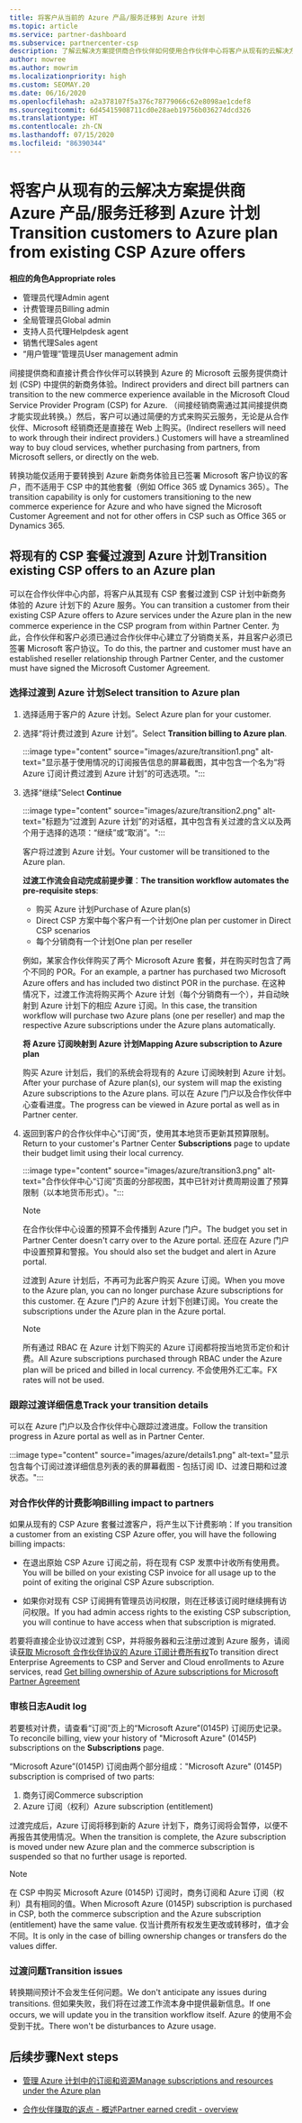 ```yaml
---
title: 将客户从当前的 Azure 产品/服务迁移到 Azure 计划
ms.topic: article
ms.service: partner-dashboard
ms.subservice: partnercenter-csp
description: 了解云解决方案提供商合作伙伴如何使用合作伙伴中心将客户从现有的云解决方案提供商 Azure 产品/服务迁移到 Azure 计划下的 Azure 服务。
author: mowree
ms.author: mowrim
ms.localizationpriority: high
ms.custom: SEOMAY.20
ms.date: 06/16/2020
ms.openlocfilehash: a2a378107f5a376c78779066c62e8098ae1cdef8
ms.sourcegitcommit: 6d45415908711cd0e28aeb19756b036274dcd326
ms.translationtype: HT
ms.contentlocale: zh-CN
ms.lasthandoff: 07/15/2020
ms.locfileid: "86390344"
---
```

# <a name="transition-customers-to-azure-plan-from-existing-csp-azure-offers"></a><span data-ttu-id="320a6-103">将客户从现有的云解决方案提供商 Azure 产品/服务迁移到 Azure 计划</span><span class="sxs-lookup"><span data-stu-id="320a6-103">Transition customers to Azure plan from existing CSP Azure offers</span></span>

<span data-ttu-id="320a6-104">**相应的角色**</span><span class="sxs-lookup"><span data-stu-id="320a6-104">**Appropriate roles**</span></span>

- <span data-ttu-id="320a6-105">管理员代理</span><span class="sxs-lookup"><span data-stu-id="320a6-105">Admin agent</span></span>
- <span data-ttu-id="320a6-106">计费管理员</span><span class="sxs-lookup"><span data-stu-id="320a6-106">Billing admin</span></span>
- <span data-ttu-id="320a6-107">全局管理员</span><span class="sxs-lookup"><span data-stu-id="320a6-107">Global admin</span></span>
- <span data-ttu-id="320a6-108">支持人员代理</span><span class="sxs-lookup"><span data-stu-id="320a6-108">Helpdesk agent</span></span>
- <span data-ttu-id="320a6-109">销售代理</span><span class="sxs-lookup"><span data-stu-id="320a6-109">Sales agent</span></span>
- <span data-ttu-id="320a6-110">“用户管理”管理员</span><span class="sxs-lookup"><span data-stu-id="320a6-110">User management admin</span></span>

<span data-ttu-id="320a6-111">间接提供商和直接计费合作伙伴可以转换到 Azure 的 Microsoft 云服务提供商计划 (CSP) 中提供的新商务体验。</span><span class="sxs-lookup"><span data-stu-id="320a6-111">Indirect providers and direct bill partners can transition to the new commerce experience available in the Microsoft Cloud Service Provider Program (CSP) for Azure.</span></span> <span data-ttu-id="320a6-112">（间接经销商需通过其间接提供商才能实现此转换。）然后，客户可以通过简便的方式来购买云服务，无论是从合作伙伴、Microsoft 经销商还是直接在 Web 上购买。</span><span class="sxs-lookup"><span data-stu-id="320a6-112">(Indirect resellers will need to work through their indirect providers.) Customers will have a streamlined way to buy cloud services, whether purchasing from partners, from Microsoft sellers, or directly on the web.</span></span>

<span data-ttu-id="320a6-113">转换功能仅适用于要转换到 Azure 新商务体验且已签署 Microsoft 客户协议的客户，而不适用于 CSP 中的其他套餐（例如 Office 365 或 Dynamics 365）。</span><span class="sxs-lookup"><span data-stu-id="320a6-113">The transition capability is only for customers transitioning to the new commerce experience for Azure and who have signed the Microsoft Customer Agreement and not for other offers in CSP such as Office 365 or Dynamics 365.</span></span>

## <a name="transition-existing-csp-offers-to-an-azure-plan"></a><span data-ttu-id="320a6-114">将现有的 CSP 套餐过渡到 Azure 计划</span><span class="sxs-lookup"><span data-stu-id="320a6-114">Transition existing CSP offers to an Azure plan</span></span>

<span data-ttu-id="320a6-115">可以在合作伙伴中心内部，将客户从其现有 CSP 套餐过渡到 CSP 计划中新商务体验的 Azure 计划下的 Azure 服务。</span><span class="sxs-lookup"><span data-stu-id="320a6-115">You can transition a customer from their existing CSP Azure offers to Azure services under the Azure plan in the new commerce experience in the CSP program from within Partner Center.</span></span> <span data-ttu-id="320a6-116">为此，合作伙伴和客户必须已通过合作伙伴中心建立了分销商关系，并且客户必须已签署 Microsoft 客户协议。</span><span class="sxs-lookup"><span data-stu-id="320a6-116">To do this, the partner and customer must have an established reseller relationship through Partner Center, and the customer must have signed the Microsoft Customer Agreement.</span></span>

### <a name="select-transition-to-azure-plan"></a><span data-ttu-id="320a6-117">选择过渡到 Azure 计划</span><span class="sxs-lookup"><span data-stu-id="320a6-117">Select transition to Azure plan</span></span>

1. <span data-ttu-id="320a6-118">选择适用于客户的 Azure 计划。</span><span class="sxs-lookup"><span data-stu-id="320a6-118">Select Azure plan for your customer.</span></span>

2. <span data-ttu-id="320a6-119">选择“将计费过渡到 Azure 计划”。</span><span class="sxs-lookup"><span data-stu-id="320a6-119">Select **Transition billing to Azure plan**.</span></span>

   :::image type="content" source="images/azure/transition1.png" alt-text="显示基于使用情况的订阅报告信息的屏幕截图，其中包含一个名为“将 Azure 订阅计费过渡到 Azure 计划”的可选选项。":::

3. <span data-ttu-id="320a6-121">选择“继续”</span><span class="sxs-lookup"><span data-stu-id="320a6-121">Select **Continue**</span></span>

   :::image type="content" source="images/azure/transition2.png" alt-text="标题为“过渡到 Azure 计划”的对话框，其中包含有关过渡的含义以及两个用于选择的选项：“继续”或“取消”。":::

   <span data-ttu-id="320a6-123">客户将过渡到 Azure 计划。</span><span class="sxs-lookup"><span data-stu-id="320a6-123">Your customer will be transitioned to the Azure plan.</span></span>

   <span data-ttu-id="320a6-124">**过渡工作流会自动完成前提步骤**：</span><span class="sxs-lookup"><span data-stu-id="320a6-124">**The transition workflow automates the pre-requisite steps**:</span></span>

   - <span data-ttu-id="320a6-125">购买 Azure 计划</span><span class="sxs-lookup"><span data-stu-id="320a6-125">Purchase of Azure plan(s)</span></span>
   - <span data-ttu-id="320a6-126">Direct CSP 方案中每个客户有一个计划</span><span class="sxs-lookup"><span data-stu-id="320a6-126">One plan per customer in Direct CSP scenarios</span></span>  
   - <span data-ttu-id="320a6-127">每个分销商有一个计划</span><span class="sxs-lookup"><span data-stu-id="320a6-127">One plan per reseller</span></span>  

   <span data-ttu-id="320a6-128">例如，某家合作伙伴购买了两个 Microsoft Azure 套餐，并在购买时包含了两个不同的 POR。</span><span class="sxs-lookup"><span data-stu-id="320a6-128">For an example, a partner has purchased two Microsoft Azure offers and has    included two distinct POR in the purchase.</span></span> <span data-ttu-id="320a6-129">在这种情况下，过渡工作流将购买两个 Azure 计划（每个分销商有一个），并自动映射到 Azure 计划下的相应 Azure 订阅。</span><span class="sxs-lookup"><span data-stu-id="320a6-129">In this case, the transition    workflow will purchase two Azure plans (one per reseller) and map the    respective Azure subscriptions under the Azure plans automatically.</span></span>  

   <span data-ttu-id="320a6-130">**将 Azure 订阅映射到 Azure 计划**</span><span class="sxs-lookup"><span data-stu-id="320a6-130">**Mapping Azure subscription to Azure plan**</span></span>

   <span data-ttu-id="320a6-131">购买 Azure 计划后，我们的系统会将现有的 Azure 订阅映射到 Azure 计划。</span><span class="sxs-lookup"><span data-stu-id="320a6-131">After your purchase of Azure plan(s), our system will map the existing Azure    subscriptions to the Azure plans.</span></span> <span data-ttu-id="320a6-132">可以在 Azure 门户以及合作伙伴中心查看进度。</span><span class="sxs-lookup"><span data-stu-id="320a6-132">The progress can be viewed in Azure portal as    well as in Partner center.</span></span>

4. <span data-ttu-id="320a6-133">返回到客户的合作伙伴中心“订阅”页，使用其本地货币更新其预算限制。</span><span class="sxs-lookup"><span data-stu-id="320a6-133">Return to your customer's Partner Center **Subscriptions** page to update their budget limit using their local currency.</span></span>

   :::image type="content" source="images/azure/transition3.png" alt-text="合作伙伴中心“订阅”页面的分部视图，其中已针对计费周期设置了预算限制（以本地货币形式）。":::

   >[!NOTE]
   ><span data-ttu-id="320a6-135">在合作伙伴中心设置的预算不会传播到 Azure 门户。</span><span class="sxs-lookup"><span data-stu-id="320a6-135">The budget you set in Partner Center doesn't carry over to the Azure portal.</span></span> <span data-ttu-id="320a6-136">还应在 Azure 门户中设置预算和警报。</span><span class="sxs-lookup"><span data-stu-id="320a6-136">You should also set the budget and alert in Azure portal.</span></span>

   <span data-ttu-id="320a6-137">过渡到 Azure 计划后，不再可为此客户购买 Azure 订阅。</span><span class="sxs-lookup"><span data-stu-id="320a6-137">When you move to the Azure plan, you can no longer purchase Azure subscriptions for this customer.</span></span> <span data-ttu-id="320a6-138">在 Azure 门户的 Azure 计划下创建订阅。</span><span class="sxs-lookup"><span data-stu-id="320a6-138">You create the subscriptions under the Azure plan in the Azure portal.</span></span>

   >[!NOTE]
   > <span data-ttu-id="320a6-139">所有通过 RBAC 在 Azure 计划下购买的 Azure 订阅都将按当地货币定价和计费。</span><span class="sxs-lookup"><span data-stu-id="320a6-139">All Azure subscriptions purchased through RBAC under the Azure plan will be    priced and billed in local currency.</span></span> <span data-ttu-id="320a6-140">不会使用外汇汇率。</span><span class="sxs-lookup"><span data-stu-id="320a6-140">FX rates will not be used.</span></span>

### <a name="track-your-transition-details"></a><span data-ttu-id="320a6-141">跟踪过渡详细信息</span><span class="sxs-lookup"><span data-stu-id="320a6-141">Track your transition details</span></span>

<span data-ttu-id="320a6-142">可以在 Azure 门户以及合作伙伴中心跟踪过渡进度。</span><span class="sxs-lookup"><span data-stu-id="320a6-142">Follow the transition progress in Azure portal as well as in Partner Center.</span></span>

:::image type="content" source="images/azure/details1.png" alt-text="显示包含每个订阅过渡详细信息列表的表的屏幕截图 - 包括订阅 ID、过渡日期和过渡状态。":::

### <a name="billing-impact-to-partners"></a><span data-ttu-id="320a6-144">对合作伙伴的计费影响</span><span class="sxs-lookup"><span data-stu-id="320a6-144">Billing impact to partners</span></span>

<span data-ttu-id="320a6-145">如果从现有的 CSP Azure 套餐过渡客户，将产生以下计费影响：</span><span class="sxs-lookup"><span data-stu-id="320a6-145">If you transition a customer from an existing CSP Azure offer, you will have the following billing impacts:</span></span>

- <span data-ttu-id="320a6-146">在退出原始 CSP Azure 订阅之前，将在现有 CSP 发票中计收所有使用费。</span><span class="sxs-lookup"><span data-stu-id="320a6-146">You will be billed on your existing CSP invoice for all usage up to the point of exiting the original CSP Azure subscription.</span></span>

- <span data-ttu-id="320a6-147">如果你对现有 CSP 订阅拥有管理员访问权限，则在迁移该订阅时继续拥有访问权限。</span><span class="sxs-lookup"><span data-stu-id="320a6-147">If you had admin access rights to the existing CSP subscription, you will continue to have access when that subscription is migrated.</span></span>

<span data-ttu-id="320a6-148">若要将直接企业协议过渡到 CSP，并将服务器和云注册过渡到 Azure 服务，请阅读[获取 Microsoft 合作伙伴协议的 Azure 订阅计费所有权](https://docs.microsoft.com/azure/billing/mpa-request-ownership)</span><span class="sxs-lookup"><span data-stu-id="320a6-148">To transition direct Enterprise Agreements to CSP and Server and Cloud enrollments to Azure services, read [Get billing ownership of Azure subscriptions for Microsoft Partner Agreement](https://docs.microsoft.com/azure/billing/mpa-request-ownership)</span></span>

### <a name="audit-log"></a><span data-ttu-id="320a6-149">审核日志</span><span class="sxs-lookup"><span data-stu-id="320a6-149">Audit log</span></span>

<span data-ttu-id="320a6-150">若要核对计费，请查看“订阅”页上的“Microsoft Azure”(0145P) 订阅历史记录。</span><span class="sxs-lookup"><span data-stu-id="320a6-150">To reconcile billing, view your history of "Microsoft Azure" (0145P) subscriptions on the **Subscriptions** page.</span></span>

<span data-ttu-id="320a6-151">“Microsoft Azure”(0145P) 订阅由两个部分组成：</span><span class="sxs-lookup"><span data-stu-id="320a6-151">"Microsoft Azure" (0145P) subscription is comprised of two parts:</span></span>

1. <span data-ttu-id="320a6-152">商务订阅</span><span class="sxs-lookup"><span data-stu-id="320a6-152">Commerce subscription</span></span>
2. <span data-ttu-id="320a6-153">Azure 订阅（权利）</span><span class="sxs-lookup"><span data-stu-id="320a6-153">Azure subscription (entitlement)</span></span>

<span data-ttu-id="320a6-154">过渡完成后，Azure 订阅将移到新的 Azure 计划下，商务订阅将会暂停，以便不再报告其使用情况。</span><span class="sxs-lookup"><span data-stu-id="320a6-154">When the transition is complete, the Azure subscription is moved under new Azure plan and the commerce subscription is suspended so that no further usage is reported.</span></span>  

>[!NOTE]
><span data-ttu-id="320a6-155">在 CSP 中购买 Microsoft Azure (0145P) 订阅时，商务订阅和 Azure 订阅（权利）具有相同的值。</span><span class="sxs-lookup"><span data-stu-id="320a6-155">When Microsoft Azure (0145P) subscription is purchased in CSP, both the commerce subscription and the Azure subscription (entitlement) have the same value.</span></span> <span data-ttu-id="320a6-156">仅当计费所有权发生更改或转移时，值才会不同。</span><span class="sxs-lookup"><span data-stu-id="320a6-156">It is only in the case of billing ownership changes or transfers do the values differ.</span></span>

### <a name="transition-issues"></a><span data-ttu-id="320a6-157">过渡问题</span><span class="sxs-lookup"><span data-stu-id="320a6-157">Transition issues</span></span>

<span data-ttu-id="320a6-158">转换期间预计不会发生任何问题。</span><span class="sxs-lookup"><span data-stu-id="320a6-158">We don't anticipate any issues during transitions.</span></span> <span data-ttu-id="320a6-159">但如果失败，我们将在过渡工作流本身中提供最新信息。</span><span class="sxs-lookup"><span data-stu-id="320a6-159">If one occurs, we will update you in the transition workflow itself.</span></span> <span data-ttu-id="320a6-160">Azure 的使用不会受到干扰。</span><span class="sxs-lookup"><span data-stu-id="320a6-160">There won't be disturbances to Azure usage.</span></span>  

## <a name="next-steps"></a><span data-ttu-id="320a6-161">后续步骤</span><span class="sxs-lookup"><span data-stu-id="320a6-161">Next steps</span></span>

- [<span data-ttu-id="320a6-162">管理 Azure 计划中的订阅和资源</span><span class="sxs-lookup"><span data-stu-id="320a6-162">Manage subscriptions and resources under the Azure plan</span></span>](azure-plan-manage.md)

- [<span data-ttu-id="320a6-163">合作伙伴赚取的返点 - 概述</span><span class="sxs-lookup"><span data-stu-id="320a6-163">Partner earned credit - overview</span></span>](partner-earned-credit.md)
